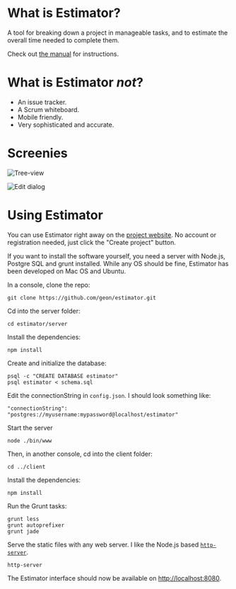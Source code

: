 
What is Estimator?
==================

A tool for breaking down a project in manageable tasks, and to estimate the overall time needed to complete them.

Check out [the manual](http:/geon.github.io/estimator/manual.html) for instructions.


What is Estimator *not*?
========================

* An issue tracker.
* A Scrum whiteboard.
* Mobile friendly.
* Very sophisticated and accurate.


Screenies
=========

![Tree-view](http://geon.github.io/estimator/github-readme-images/tree-view.jpg)

![Edit dialog](http://geon.github.io/estimator/github-readme-images/edit-dialog.jpg)


Using Estimator
===============

You can use Estimator right away on the [project website](http:/geon.github.io/estimator/). No account or registration needed, just click the "Create project" button.

If you want to install the software yourself, you need a server with Node.js, Postgre SQL and grunt installed. While any OS should be fine, Estimator has been developed on Mac OS and Ubuntu.

In a console, clone the repo:

	git clone https://github.com/geon/estimator.git

Cd into the server folder:

	cd estimator/server

Install the dependencies:

	npm install

Create and initialize the database:

	psql -c "CREATE DATABASE estimator"
	psql estimator < schema.sql

Edit the connectionString in `config.json`. I should look something like:

	"connectionString": "postgres://myusername:mypassword@localhost/estimator"

Start the server

	node ./bin/www

Then, in another console, cd into the client folder:

	cd ../client

Install the dependencies:

	npm install

Run the Grunt tasks:

	grunt less
	grunt autoprefixer
	grunt jade

Serve the static files with any web server. I like the Node.js based [`http-server`](https://www.npmjs.com/package/http-server).

	http-server

The Estimator interface should now be available on [http://localhost:8080](http://localhost:8080).

